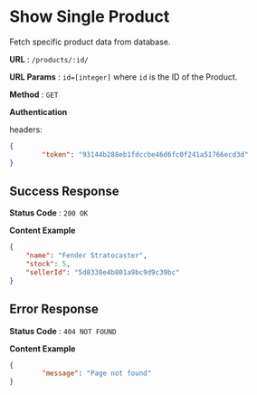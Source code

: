 # Show Single Product

Fetch specific product data from database.

**URL** : `/products/:id/`

**URL Params** : `id=[integer]` where `id` is the ID of the Product.

**Method** : `GET`

**Authentication**

headers:

```json
{
		"token": "93144b288eb1fdccbe46d6fc0f241a51766ecd3d"
}
```

## Success Response

**Status Code** : `200 OK`

**Content Example**

```json
{
    "name": "Fender Stratocaster",
    "stock": 5,
    "sellerId": "5d8338e4b801a9bc9d9c39bc"
}
```

## Error Response

**Status Code** : `404 NOT FOUND`

**Content Example**

```json
{
		"message": "Page not found"
}
```

